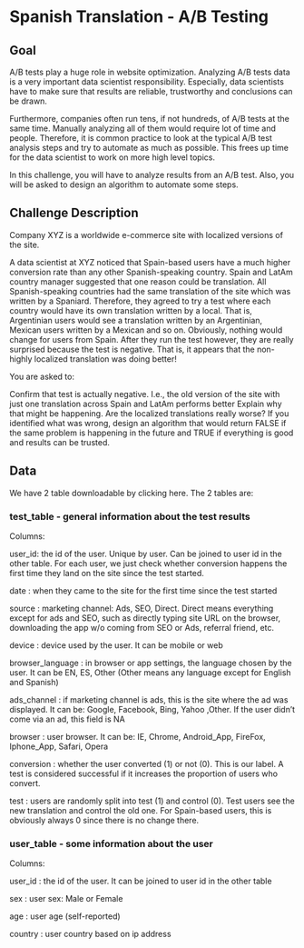 # Spanish Translation - A/B Testing
## Goal

A/B tests play a huge role in website optimization. Analyzing A/B tests data is a very important data scientist responsibility. Especially, data scientists have to make sure that results are reliable, trustworthy and conclusions can be drawn.

Furthermore, companies often run tens, if not hundreds, of A/B tests at the same time. Manually analyzing all of them would require lot of time and people. Therefore, it is common practice to look at the typical A/B test analysis steps and try to automate as much as possible. This frees up time for the data scientist to work on more high level topics.

In this challenge, you will have to analyze results from an A/B test. Also, you will be asked to design an algorithm to automate some steps.

## Challenge Description

Company XYZ is a worldwide e-commerce site with localized versions of the site.

A data scientist at XYZ noticed that Spain-based users have a much higher conversion rate than any other Spanish-speaking country.
Spain and LatAm country manager suggested that one reason could be translation. All Spanish-speaking countries had the same translation of the site which was written by a Spaniard. Therefore, they agreed to try a test where each country would have its own translation written by a local. That is, Argentinian users would see a translation written by an Argentinian, Mexican users written by a Mexican and so on. Obviously, nothing would change for users from Spain.
After they run the test however, they are really surprised because the test is negative. That is, it appears that the non-highly localized translation was doing better!

You are asked to:

Confirm that test is actually negative. I.e., the old version of the site with just one translation across Spain and LatAm performs better
Explain why that might be happening. Are the localized translations really worse?
If you identified what was wrong, design an algorithm that would return FALSE if the same problem is happening in the future and TRUE if everything is good and results can be trusted.

## Data

We have 2 table downloadable by clicking here.
The 2 tables are:

### test_table - general information about the test results

Columns:

user_id: the id of the user. Unique by user. Can be joined to user id in the other table. For each user, we just check whether conversion happens the first time they land on the site since the test started.

date : when they came to the site for the first time since the test started

source : marketing channel: Ads, SEO, Direct. Direct means everything except for ads and SEO, such as directly typing site URL on the browser, downloading the app w/o coming from SEO or Ads, referral friend, etc.

device : device used by the user. It can be mobile or web

browser_language : in browser or app settings, the language chosen by the user. It can be EN, ES, Other (Other means any language except for English and Spanish)

ads_channel : if marketing channel is ads, this is the site where the ad was displayed. It can be: Google, Facebook, Bing, Yahoo ,Other. If the user didn’t come via an ad, this field is NA

browser : user browser. It can be: IE, Chrome, Android_App, FireFox, Iphone_App, Safari, Opera

conversion : whether the user converted (1) or not (0). This is our label. A test is considered successful if it increases the proportion of users who convert.

test : users are randomly split into test (1) and control (0). Test users see the new translation and control the old one. For Spain-based users, this is obviously always 0 since there is no change there.

### user_table - some information about the user
Columns:

user_id : the id of the user. It can be joined to user id in the other table

sex : user sex: Male or Female

age : user age (self-reported)

country : user country based on ip address
